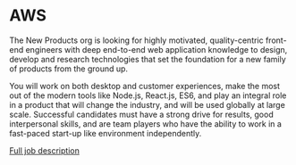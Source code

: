 # AWS

The New Products org is looking for highly motivated, quality-centric front-end engineers with deep end-to-end web application knowledge to design, develop and research technologies that set the foundation for a new family of products from the ground up.

You will work on both desktop and customer experiences, make the most out of the modern tools like Node.js, React.js, ES6, and play an integral role in a product that will change the industry, and will be used globally at large scale. Successful candidates must have a strong drive for results, good interpersonal skills, and are team players who have the ability to work in a fast-paced start-up like environment independently.

[Full job description](https://www.amazon.jobs/en/jobs/920890/frontend-engineer)